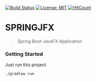 [![Build Status](https://travis-ci.org/babeguru/springjfx.svg?branch=master)](https://travis-ci.org/babeguru/springjfx)
[![License: MIT](https://img.shields.io/badge/License-MIT-yellow.svg)](https://opensource.org/licenses/MIT)
[![HitCount](http://hits.dwyl.io/babeguru/springjfx.svg)](http://hits.dwyl.io/babeguru/springjfx)

# SPRINGJFX
>Spring Boot JavaFX Application

### Getting Started
Just run this project
```
./gradlew run
```

